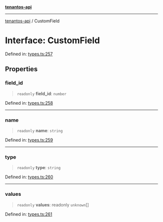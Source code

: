 [**tenantos-api**](../README.md)

***

[tenantos-api](../globals.md) / CustomField

# Interface: CustomField

Defined in: [types.ts:257](https://github.com/shadmanZero/tenantos-api/blob/5456fdea44f46a63455944d4982f5327cbeb3156/src/types.ts#L257)

## Properties

### field\_id

> `readonly` **field\_id**: `number`

Defined in: [types.ts:258](https://github.com/shadmanZero/tenantos-api/blob/5456fdea44f46a63455944d4982f5327cbeb3156/src/types.ts#L258)

***

### name

> `readonly` **name**: `string`

Defined in: [types.ts:259](https://github.com/shadmanZero/tenantos-api/blob/5456fdea44f46a63455944d4982f5327cbeb3156/src/types.ts#L259)

***

### type

> `readonly` **type**: `string`

Defined in: [types.ts:260](https://github.com/shadmanZero/tenantos-api/blob/5456fdea44f46a63455944d4982f5327cbeb3156/src/types.ts#L260)

***

### values

> `readonly` **values**: readonly `unknown`[]

Defined in: [types.ts:261](https://github.com/shadmanZero/tenantos-api/blob/5456fdea44f46a63455944d4982f5327cbeb3156/src/types.ts#L261)
